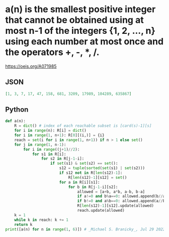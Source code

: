 # a\(n\) is the smallest positive integer that cannot be obtained using at most n\-1 of the integers \{1, 2, \.\.\., n\} using each number at most once and the operators \+, \-, \*, /\.
https://oeis.org/A071985
## JSON
```JSON
[1, 3, 7, 17, 47, 158, 681, 3209, 17989, 104289, 635867]
```
## Python
```Python
def a(n):
    R = dict() # index of each reachable subset is [card(s)-1][s]
    for i in range(n): R[i] = dict()
    for i in range(1, n+1): R[0][(i,)] = {i}
    reach = set(i for i in range(1, n+1)) if n > 1 else set()
    for j in range(1, n-1):
        for i in range((j+1)//2):
            for s1 in R[i]:
                for s2 in R[j-1-i]:
                    if set(s1) & set(s2) == set():
                        s12 = tuple(sorted(set(s1) | set(s2)))
                        if s12 not in R[len(s12)-1]:
                            R[len(s12)-1][s12] = set()
                        for a in R[i][s1]:
                            for b in R[j-1-i][s2]:
                                allowed = [a+b, a*b, a-b, b-a]
                                if a!=0 and b%a==0: allowed.append(b//a)
                                if b!=0 and a%b==0: allowed.append(a//b)
                                R[len(s12)-1][s12].update(allowed)
                                reach.update(allowed)
    k = 1
    while k in reach: k += 1
    return k
print([a(n) for n in range(1, 6)]) # _Michael S. Branicky_, Jul 29 2022
```
